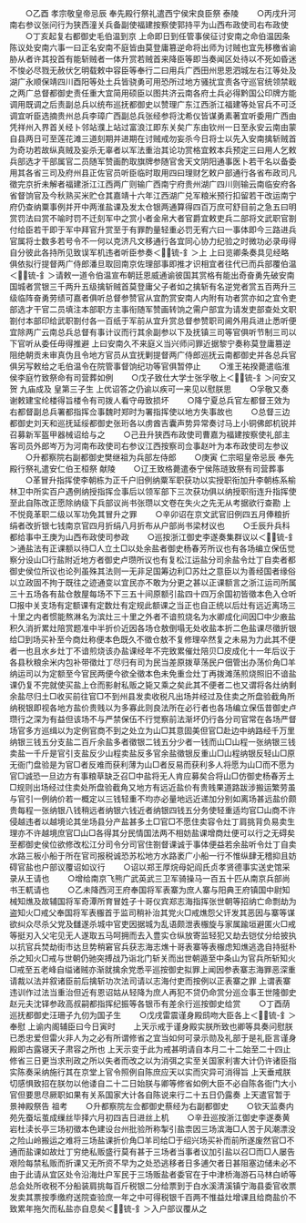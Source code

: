 <!-- { "loadSidebar": true } -->
　　○乙酉  孝宗敬皇帝忌辰  奉先殿行祭礼遣西宁侯宋良臣祭  泰陵
　　○丙戌升河南右参议张问行为狭西潼关兵备副使福建按察使郭持平为山西布政使司右布政使
　　○丁亥起复右都御史毛伯温到京  上命即日到任管事侯征讨安南之命伯温因条陈议处安南六事一曰正名安南不庭皆由莫登庸篡逆命将出师为讨贼也宜先移檄省谕胁从者许其投首有能斩贼者一体升赏若贼首来降臣等即当奏闻区处待以不死如昏迷不悛必尽戮无赦伏乞明载敕中容臣等奉行二曰用兵广西田州思恩泗城左右江等处及湖广永顺保靖四川酉阳等处土兵皆骁勇可用恐所过地方骚扰宜责各守巡官统领禁戢之两广总督都御史责任重大宜简用硕臣以图共济云南各府土兵必得黔国公印牌方能调用既调之后责副总兵以统布巡抚都御史以赞理广东江西浙江福建等处官兵不可泛调宜听臣选摘贵州总兵李璋广西副总兵张经参将沈希仪皆谋勇素著宜听委用广西由凭祥州入界首关经卜邻站濮上站过富浪江即东关矣广东由钦州一日至永安云南由蒙自县两日可至莲花滩三道刻期并进期在讨贼戒勿妄杀今日将士以先入安南擒斩贼首为奇功若故纵真贼及妄杀无辜者以军法重治其论功赏格宜敕本兵预定三曰用人乞敕兵部选才干部属官二员随军赞画酌取旗牌参随官舍天文阴阳通事医卜若干名以备委用其各省三司及府州县正佐官员听臣临时取用四曰理财乞敕户部通行各省布政司凡徵完京折未解者福建浙江江西两广则输广西南宁府贵州湖广四川则输云南临安府各省督饷官及今秋熟买米贮仓其嘉靖十六年江西湖广兑军粮米预行扣留若干改运南宁府仍查纳粟事例并开中两淮盐课及发太仓银两通算得四百万庶可舒目前之急五曰明赏罚法曰赏不喻时罚不迁刻军中之赏小者金帛大者官爵宜敕吏兵二部将文武职官劄付给臣若干即于军中拜官升赏至于有罪酌量轻重必罚无宥六曰一事体即今三路进兵官属将士数多若号令不一何以克济凡文移通行各宜同心协力纪验之时微功必录毋得自分彼此各持所见致误军机违者听臣参奏＜锍-釒＞上  上曰览卿条奏具见经略俱依拟行提督两广侍郎潘旦取回南京佐理部事即推才识相宜者往代已而兵部覆伯温＜锍-釒＞请敕一道令伯温宣布朝廷恩威通谕彼国其赏格有能出奇奋勇先破安南国城者赏银三千两升五级擒斩贼首莫登庸父子者如之擒斩有名逆党者赏五百两升三级临阵奋勇劳绩可嘉者俱听总督参赞官从宜酌赏安南人内附有功者赏亦如之宜令吏部选才干官二员填注本部职方主事衔随军赞画转饷之需户部宜为请发吏部查处文职劄付本部印给武职劄付各一百纸于军前从宜升赏总督参赞职司阃外用兵进止悉听便宜除两广云南总兵总督有事计议而行其余副参以下及抚镇三司等官俱听节制三司以下官听从委任毋得推避  上曰安南久不来庭义当兴师问罪近据黎宁奏称莫登庸篡逆阻绝朝贡未审真伪且令地方官员从宜抚剿提督两广侍郎巡抚云南都御史并各总兵官俱另写敕给之毛伯温令在院管事督饷纪功等官俱暂停止
　　○淮王祐揆薨遣临淮侯李庭竹致祭命有司营葬如例
　　○戊子致仕大学士张孚敬上＜锍-釒＞问安又贺  九庙成及  皇第三子生  上优诏答之仍谕以疾可一来见以慰朕思
　　○孚敬又奏谢敕建宝纶楼得旨楼令有司拨人看守毋致损坏
　　○降宁夏总兵官左都督王效为右都督副总兵署都指挥佥事魏时郑时为署指挥使以地方失事故也
　　○总督三边都御史刘天和巡抚延绥都御史张珩各以虏酋吉囊声势异常奏讨马上小铜佛郎机锐并召募新军盔甲器械诏给与之
　　○己丑升狭西布政使司曹嘉为福建按察使礼部主客司员外郎岑万为河南布政使司右参议江西按察司佥事赵叶为本布政使司左参议
　　○升都察院右副都御史樊继祖为兵部左侍郎
　　○庚寅  仁宗昭皇帝忌辰  奉先殿行祭礼遣安仁伯王桓祭  献陵
　　○辽王致格薨遣泰宁侯陈琏致祭有司营葬事
　　○革冒升指挥使李朝栋为正千户旧例纳粟军职获功以实授职衔加升李朝栋系榆林卫中所实百户遇例纳授指挥佥事后以领军部下三次获功俱以纳授职衔连升指挥使至此自陈改正愿除纳级下兵部议尚书张瓒以文卷在失火之先无从考据欲行查勘  上不悦竟革职二级以军功免其冒升之罪
　　○辛卯诏在京文武官旧例四五月俸粮折绢者改折银七钱南京官四月折绢八月折布从户部尚书梁材议也
　　○壬辰升兵科都给事中王庚为山西布政使司参政
　　○巡按浙江御史李遂奏集群议以＜锍-釒＞通盐法有正课额以待□人立土□以处余盐者御史杨春芳所议也有各场编立保伍觉察分设山□行盐附近地方者御史卢瓒所议也有复松江运盐分司余盐令灶丁自卖者都御史侯位所议也论列虽殊其法则一无非足国筹边利□苏灶之意臣以为善经国者缘俗以立政固不拘于既往之迹通变以宜民亦不敢为分更之甚以正课额言之浙江运司所属三十五场各有盐仓敖屋每场不下三五十间原额引盐四十四万余国初皆徵本色入仓听□报中关支场有定额课有定数灶有定规此额课之当正也自正统以后灶有远近离场三十里之内者惯能熬淋名为滨灶三十里之外者不谙煎烧名为水卿成化间因□中少廒盐积久消折累灶陪赏题准中半折价近因各场仓敖倒塌无处收盐本折二色盐课尽徵折银给□到场买补至今商灶称便本色既久不徵仓敖不复修理卒然复之未易为力此其不便者一也且水乡灶丁不谙煎烧该办盐课经年不完致累催灶陪贝□皮成化十一年后议于各县秋粮余米内包补带徵灶丁尽归有司为民当差原拨草荡民户佃管出办荡价角□羊纳运司以为定额至今官民两便今欲全徵本色未免重佥灶丁再拨滩荡煎烧照旧不谙盐课仍复不完就使买盐上仓而影射私贩之毙又乘之矣此其不便者二也又谓将各灶纳剩余盐尽归土□收买前往官□不到州县发卖收税凡出场并经过及住卖之所盘验截角所纳税银即视各地方盐价贵贱以为多寡此则良法所在必行者也各场编立保伍昔御史卢瓒行之深为有益但该场不与严禁保伍不行觉察前法渐坏仍行各分司官常在各场严督场官多方巡缉以为定例官商不到之处立为山□其意固美但官□赴边中纳路经千万里纳银三钱五分支盐二百斤余盐多者徵银二钱五分少者一钱而山□山程一张纳银三钱卖盐一千斤是官引支盐反少山程卖盐反多官余盐徵银反重山□山程纳银反轻山□原无衙门盘验是为官□者反难而获利薄为山□者反易而获利多人将愿为山□而不愿为官□诚恐一旦边方有事粮草缺乏召□中盐将无人肯应募矣合将山□仿御史杨春芳土□规则出场经过住卖处所盘验截角又地方有远近盐价有贵贱果道路跋涉搬运繁劳虽与官引一例纳价若一概定以三钱轻重不均亦必量地远近递加分别如离场甚远盐价颇贵每程一张纳银八钱稍远者纳银六钱近者纳银四钱五分务使轻重适均官□山商不许侵越违者以越境论其坐场县分产盐甚多土□官□不愿住卖容令灶丁肩挑背负易卖生理亦不许越境庶官□山□各得其分民情国法两不相妨盐课增商灶便可以行之无碍矣至都御史侯位欲修改松江分司令分司官住劄督课诚于事体便益若余盐听令灶丁自卖水路三板小船于所在官司报税诚恐苏松地方水路袤广小船一行不惟纵肆无稽抑且妨碍官盐也户部议覆诏如议行
　　○诏以郑王厚烷母妃阎氏贞孝贤德事实送史馆采录从王请也
　　○增给南京飞熊广武英武三卫军骑操马一百五十匹从南京兵部尚书王軏请也
　　○乙未降西河王府奉国将军表寨为庶人寨与阳典王府镇国中尉知械知燋及故辅国将军奇潭所育冒姓子十哥仪宾郑志海指挥张世朝等招纳亡命剽劫为盗知火□戒父奉国将军表棴首于监司稍补治其党火□戒燋怨父讦发其恶因与寨等谋欲纠众尽杀父党及讎遂杀城中官吏因据城为乱语颇泄表棴旋与家属踰垣避匿火□戒等挺刃入父宅见无人遂取五马呵拥而去入豊实仓纵放寄监轻犯又劫去铠仗分给披执以抗官兵焚劫街市达旦势稍窘官兵获志海志燋十哥表寨等表棴虑知燋逃逸自持挺朴杀之知火□戒与世朝仍驰突搏战乃诣北门斩关而出世朝遁至中条山为官兵所斩知火□戒至五老峰自缢诸贼亦渐就擒余党悉平巡按御史拟罪上闻因参表寨志海罪恶深重请裁以法并叙诸臣前后擒斩功次法司请以志海付吏而按例以正表寨之罪  上谓表寨违训作过法当重治但近有恩诏姑从轻降为庶人再犯不贷仍命赏分巡佥事王世隆御史赵元夫沈铎参政高叔嗣都指挥纪振等各银币有差余行巡按御史给赏
　　○丁酉荫巡抚都御史汪珊子九仞为国子生
　　○戊戌雷震谨身殿鸱吻大臣各上＜锍-釒＞奉慰  上谕内阁辅臣曰今日寅时
　　上天示戒于谨身殿实朕所致也卿等具奏问慰朕已悉忠爱但雷火非人为之必有所谓修省之宜当如何可录示勋及礼部于是礼臣言谨身殿即古露寝天子肃容之所也  上天示变于此为戒甚明请自本月二十二始至二十四止修省三日更当求刑政之所以失者而改之以为消弭之实至关国家利害大计仍许诸臣指实陈奏采纳施行其在京堂上官令照例自陈庶应天以实而灾异可消得旨  上天垂戒朕切感惧致招在朕勿以他诿自二十二日始朕与卿等修省如例大臣不必自陈各衙门大小官但要思尽厥职如果有关系国家大计各自陈说来行二十五日仍露奏  上天遣官暂于  景神殿祭告  祖考
　　○升都察院左佥都御史蔡经为右副都御史
　　○钦天监奏内苑先蚕坛茧成缫丝毕择六月初四吉日进丝上机
　　○辛丑巡按浙江御史李遂奏黄岩杜渎长亭三场初徵本色建设台州批验所称掣引盐柰因三场滨海□人苦于风潮漂没之险山岭搬运之难将三场盐课折价角□羊司给□于绍兴场买补而前所遂废然官□不通而盐课如故灶丁穷绝私贩盛行莫有甚于三场者当事者议加引盐以召□而□人屡告艰险每禁私贩而折课又无所资不早为之处恐逃移者日多逋欠者日甚阻塞边储未必不由于此请从宜区处令沿海灶户军民于三场贩盐者委官在于中津桥海游石马林白峤等总会处所收税不分船装肩挑每百斤税银二分给票到于白水溪清溪镇宁海县委官收票发卖其票按季缴府送院查验庶一年之中可得税银千百两不惟益灶增课且给商盐价不致累年拖欠而私盐亦自息矣＜锍-釒＞入户部议覆从之
